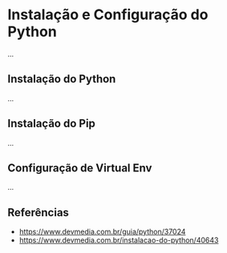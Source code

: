 # Instalação e Configuração do Python

...

## Instalação do Python

…

## Instalação do Pip

…

## Configuração de Virtual Env

…

## Referências

* https://www.devmedia.com.br/guia/python/37024
* https://www.devmedia.com.br/instalacao-do-python/40643
